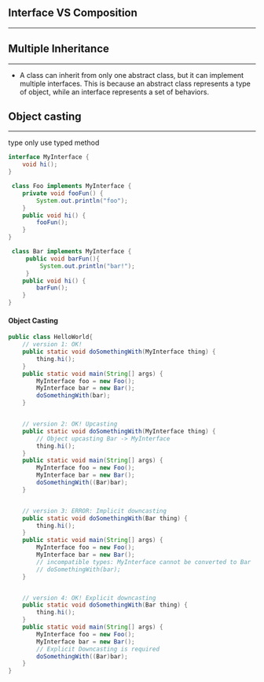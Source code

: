 ## Interface VS Composition
---

## Multiple Inheritance
---
- A class can inherit from only one abstract class, but it can implement multiple interfaces. This is because an abstract class represents a type of object, while an interface represents a set of behaviors.
## Object casting
---
type only use typed method
```java
interface MyInterface {
    void hi();
}

 class Foo implements MyInterface {
    private void fooFun() {
        System.out.println("foo");
    }
    public void hi() {
        fooFun();
    }
}

 class Bar implements MyInterface {
     public void barFun(){
         System.out.println("bar!");
     }
    public void hi() {
        barFun();
    }
}
```

#### Object Casting
```java
public class HelloWorld{
	// version 1: OK!
    public static void doSomethingWith(MyInterface thing) {
        thing.hi();
    }
    public static void main(String[] args) {
        MyInterface foo = new Foo();
        MyInterface bar = new Bar();
        doSomethingWith(bar);
    }


	// version 2: OK! Upcasting
    public static void doSomethingWith(MyInterface thing) {
	    // Object upcasting Bar -> MyInterface
        thing.hi();
    }
    public static void main(String[] args) {
        MyInterface foo = new Foo();
        MyInterface bar = new Bar();
        doSomethingWith((Bar)bar);
    }


	// version 3: ERROR: Implicit downcasting 
    public static void doSomethingWith(Bar thing) {
        thing.hi();
    }
    public static void main(String[] args) {
        MyInterface foo = new Foo();
        MyInterface bar = new Bar();
        // incompatible types: MyInterface cannot be converted to Bar
        // doSomethingWith(bar);
    }


	// version 4: OK! Explicit downcasting 
    public static void doSomethingWith(Bar thing) {
        thing.hi();
    }
    public static void main(String[] args) {
        MyInterface foo = new Foo();
        MyInterface bar = new Bar();
        // Explicit Downcasting is required
        doSomethingWith((Bar)bar);
    }
}
```
